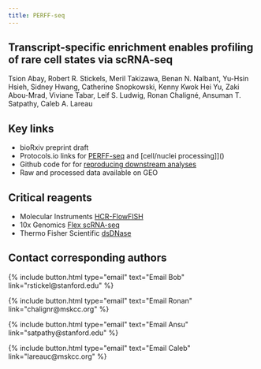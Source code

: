 ```yaml
---
title: PERFF-seq
---
```


## Transcript-specific enrichment enables profiling of rare cell states via scRNA-seq

Tsion Abay, Robert R. Stickels, Meril Takizawa, Benan N. Nalbant,
Yu-Hsin Hsieh, Sidney Hwang, Catherine Snopkowski, Kenny Kwok Hei Yu,
Zaki Abou-Mrad, Viviane Tabar, Leif S. Ludwig, Ronan Chaligné, Ansuman T. Satpathy, Caleb A. Lareau 

## Key links
- bioRxiv preprint draft
- Protocols.io links for [PERFF-seq]() and [cell/nuclei processing]]()
- Github code for for [reproducing downstream analyses](https://github.com/clareaulab/perffseq_reproducibility)
- Raw and processed data available on GEO

## Critical reagents
- Molecular Instruments [HCR-FlowFISH](https://www.molecularinstruments.com/)
- 10x Genomics [Flex scRNA-seq](https://www.10xgenomics.com/products/single-cell-gene-expression-flex)
- Thermo Fisher Scientific [dsDNase](https://www.thermofisher.com/order/catalog/product/EN0771)

## Contact corresponding authors

<p style="text-align:left;">
{%
  include button.html
  type="email"
  text="Email Bob"
  link="rstickel@stanford.edu"
%}
</p>

<p style="text-align:left;">
{%
  include button.html
  type="email"
  text="Email Ronan"
  link="chalignr@mskcc.org"
%}
</p>

<p style="text-align:left;">
{%
  include button.html
  type="email"
  text="Email Ansu"
  link="satpathy@stanford.edu"
%}
</p>

<p style="text-align:left;">
{%
  include button.html
  type="email"
  text="Email Caleb"
  link="lareauc@mskcc.org"
%}
</p>


